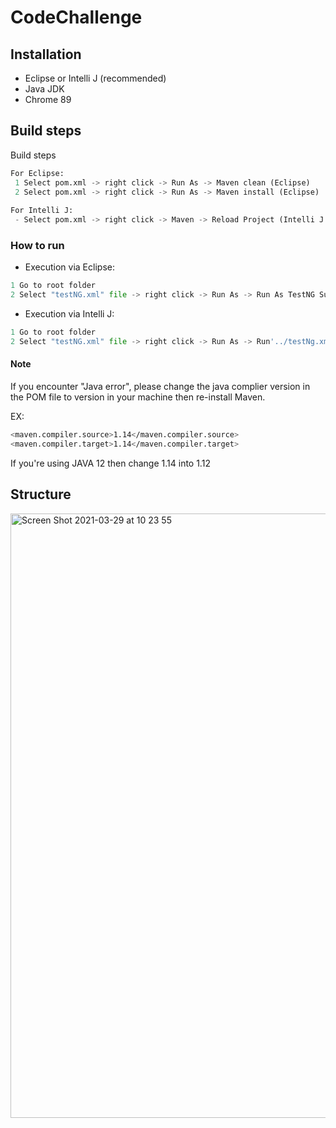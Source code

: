 # CodeChallenge

## Installation

- Eclipse or Intelli J (recommended)
- Java JDK
- Chrome 89

## Build steps
 Build steps
```python
For Eclipse:
 1 Select pom.xml -> right click -> Run As -> Maven clean (Eclipse)
 2 Select pom.xml -> right click -> Run As -> Maven install (Eclipse)
 
For Intelli J:
 - Select pom.xml -> right click -> Maven -> Reload Project (Intelli J only)
```   

### How to run
- Execution via Eclipse:
```python
1 Go to root folder
2 Select "testNG.xml" file -> right click -> Run As -> Run As TestNG Suite
```
- Execution via Intelli J:
```python
1 Go to root folder
2 Select "testNG.xml" file -> right click -> Run As -> Run'../testNg.xml
```

#### Note

If you encounter "Java error", please change the java complier version in the POM file to version in your machine then re-install Maven.

EX: 

```bash
<maven.compiler.source>1.14</maven.compiler.source>
<maven.compiler.target>1.14</maven.compiler.target>
```    
If you're using JAVA 12 then change 1.14 into 1.12

## Structure
<img width="967" alt="Screen Shot 2021-03-29 at 10 23 55" src="https://user-images.githubusercontent.com/61961708/112783178-e9ec8800-9078-11eb-8b9c-2b90baf8ffc8.png">

